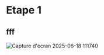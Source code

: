 # Etape 1
## fff
![Capture d'écran 2025-06-18 111740](https://github.com/user-attachments/assets/edd122bf-c9a7-4511-803e-e5cfec11e943)

